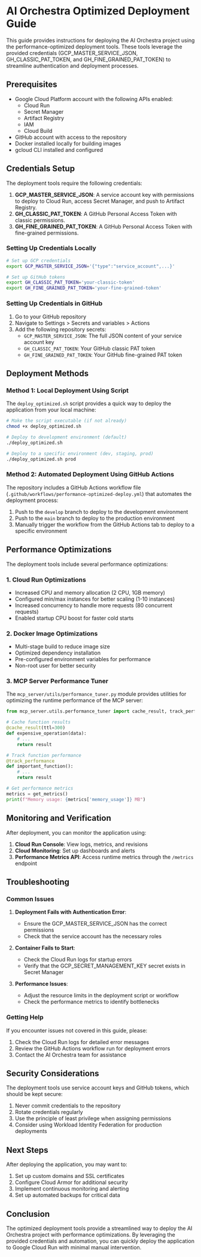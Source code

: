 # AI Orchestra Optimized Deployment Guide

This guide provides instructions for deploying the AI Orchestra project using the performance-optimized deployment tools. These tools leverage the provided credentials (GCP_MASTER_SERVICE_JSON, GH_CLASSIC_PAT_TOKEN, and GH_FINE_GRAINED_PAT_TOKEN) to streamline authentication and deployment processes.

## Prerequisites

- Google Cloud Platform account with the following APIs enabled:
  - Cloud Run
  - Secret Manager
  - Artifact Registry
  - IAM
  - Cloud Build
- GitHub account with access to the repository
- Docker installed locally for building images
- gcloud CLI installed and configured

## Credentials Setup

The deployment tools require the following credentials:

1. **GCP_MASTER_SERVICE_JSON**: A service account key with permissions to deploy to Cloud Run, access Secret Manager, and push to Artifact Registry.
2. **GH_CLASSIC_PAT_TOKEN**: A GitHub Personal Access Token with classic permissions.
3. **GH_FINE_GRAINED_PAT_TOKEN**: A GitHub Personal Access Token with fine-grained permissions.

### Setting Up Credentials Locally

```bash
# Set up GCP credentials
export GCP_MASTER_SERVICE_JSON='{"type":"service_account",...}'

# Set up GitHub tokens
export GH_CLASSIC_PAT_TOKEN='your-classic-token'
export GH_FINE_GRAINED_PAT_TOKEN='your-fine-grained-token'
```

### Setting Up Credentials in GitHub

1. Go to your GitHub repository
2. Navigate to Settings > Secrets and variables > Actions
3. Add the following repository secrets:
   - `GCP_MASTER_SERVICE_JSON`: The full JSON content of your service account key
   - `GH_CLASSIC_PAT_TOKEN`: Your GitHub classic PAT token
   - `GH_FINE_GRAINED_PAT_TOKEN`: Your GitHub fine-grained PAT token

## Deployment Methods

### Method 1: Local Deployment Using Script

The `deploy_optimized.sh` script provides a quick way to deploy the application from your local machine:

```bash
# Make the script executable (if not already)
chmod +x deploy_optimized.sh

# Deploy to development environment (default)
./deploy_optimized.sh

# Deploy to a specific environment (dev, staging, prod)
./deploy_optimized.sh prod
```

### Method 2: Automated Deployment Using GitHub Actions

The repository includes a GitHub Actions workflow file (`.github/workflows/performance-optimized-deploy.yml`) that automates the deployment process:

1. Push to the `develop` branch to deploy to the development environment
2. Push to the `main` branch to deploy to the production environment
3. Manually trigger the workflow from the GitHub Actions tab to deploy to a specific environment

## Performance Optimizations

The deployment tools include several performance optimizations:

### 1. Cloud Run Optimizations

- Increased CPU and memory allocation (2 CPU, 1GB memory)
- Configured min/max instances for better scaling (1-10 instances)
- Increased concurrency to handle more requests (80 concurrent requests)
- Enabled startup CPU boost for faster cold starts

### 2. Docker Image Optimizations

- Multi-stage build to reduce image size
- Optimized dependency installation
- Pre-configured environment variables for performance
- Non-root user for better security

### 3. MCP Server Performance Tuner

The `mcp_server/utils/performance_tuner.py` module provides utilities for optimizing the runtime performance of the MCP server:

```python
from mcp_server.utils.performance_tuner import cache_result, track_performance, get_metrics

# Cache function results
@cache_result(ttl=300)
def expensive_operation(data):
    # ...
    return result

# Track function performance
@track_performance
def important_function():
    # ...
    return result

# Get performance metrics
metrics = get_metrics()
print(f"Memory usage: {metrics['memory_usage']} MB")
```

## Monitoring and Verification

After deployment, you can monitor the application using:

1. **Cloud Run Console**: View logs, metrics, and revisions
2. **Cloud Monitoring**: Set up dashboards and alerts
3. **Performance Metrics API**: Access runtime metrics through the `/metrics` endpoint

## Troubleshooting

### Common Issues

1. **Deployment Fails with Authentication Error**:
   - Ensure the GCP_MASTER_SERVICE_JSON has the correct permissions
   - Check that the service account has the necessary roles

2. **Container Fails to Start**:
   - Check the Cloud Run logs for startup errors
   - Verify that the GCP_SECRET_MANAGEMENT_KEY secret exists in Secret Manager

3. **Performance Issues**:
   - Adjust the resource limits in the deployment script or workflow
   - Check the performance metrics to identify bottlenecks

### Getting Help

If you encounter issues not covered in this guide, please:

1. Check the Cloud Run logs for detailed error messages
2. Review the GitHub Actions workflow run for deployment errors
3. Contact the AI Orchestra team for assistance

## Security Considerations

The deployment tools use service account keys and GitHub tokens, which should be kept secure:

1. Never commit credentials to the repository
2. Rotate credentials regularly
3. Use the principle of least privilege when assigning permissions
4. Consider using Workload Identity Federation for production deployments

## Next Steps

After deploying the application, you may want to:

1. Set up custom domains and SSL certificates
2. Configure Cloud Armor for additional security
3. Implement continuous monitoring and alerting
4. Set up automated backups for critical data

## Conclusion

The optimized deployment tools provide a streamlined way to deploy the AI Orchestra project with performance optimizations. By leveraging the provided credentials and automation, you can quickly deploy the application to Google Cloud Run with minimal manual intervention.
